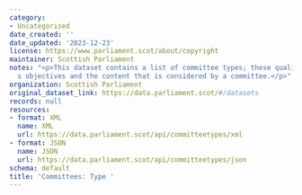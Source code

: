 ```yaml
---
category:
- Uncategorised
date_created: ''
date_updated: '2023-12-23'
license: https://www.parliament.scot/about/copyright
maintainer: Scottish Parliament
notes: "<p>This dataset contains a list of committee types; these qualify the committee\u2019\
  s objectives and the content that is considered by a committee.</p>"
organization: Scottish Parliament
original_dataset_link: https://data.parliament.scot/#/datasets
records: null
resources:
- format: XML
  name: XML
  url: https://data.parliament.scot/api/committeetypes/xml
- format: JSON
  name: JSON
  url: https://data.parliament.scot/api/committeetypes/json
schema: default
title: 'Committees: Type '
---
```

